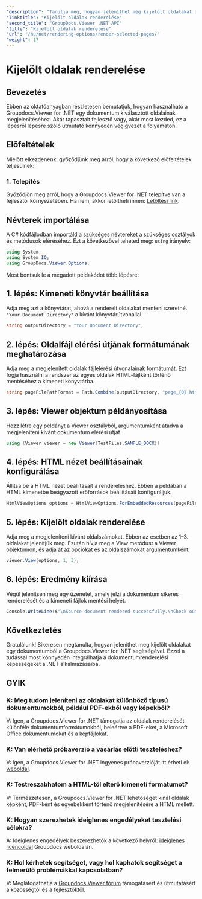 ```yaml
---
"description": "Tanulja meg, hogyan jeleníthet meg kijelölt oldalakat dokumentumokból a Groupdocs.Viewer for .NET használatával. Lépésről lépésre bemutató kódpéldákkal."
"linktitle": "Kijelölt oldalak renderelése"
"second_title": "GroupDocs.Viewer .NET API"
"title": "Kijelölt oldalak renderelése"
"url": "/hu/net/rendering-options/render-selected-pages/"
"weight": 17
---
```


# Kijelölt oldalak renderelése

## Bevezetés

Ebben az oktatóanyagban részletesen bemutatjuk, hogyan használható a Groupdocs.Viewer for .NET egy dokumentum kiválasztott oldalainak megjelenítéséhez. Akár tapasztalt fejlesztő vagy, akár most kezded, ez a lépésről lépésre szóló útmutató könnyedén végigvezet a folyamaton.

## Előfeltételek

Mielőtt elkezdenénk, győződjünk meg arról, hogy a következő előfeltételek teljesülnek:

### 1. Telepítés

Győződjön meg arról, hogy a Groupdocs.Viewer for .NET telepítve van a fejlesztői környezetében. Ha nem, akkor letöltheti innen: [Letöltési link](https://releases.groupdocs.com/viewer/net/).

## Névterek importálása

A C# kódfájlodban importáld a szükséges névtereket a szükséges osztályok és metódusok eléréséhez. Ezt a következővel teheted meg: `using` irányelv:

```csharp
using System;
using System.IO;
using GroupDocs.Viewer.Options;
```

Most bontsuk le a megadott példakódot több lépésre:

## 1. lépés: Kimeneti könyvtár beállítása

Adja meg azt a könyvtárat, ahová a renderelt oldalakat menteni szeretné. `"Your Document Directory"` a kívánt könyvtárútvonallal.

```csharp
string outputDirectory = "Your Document Directory";
```

## 2. lépés: Oldalfájl elérési útjának formátumának meghatározása

Adja meg a megjelenített oldalak fájlelérési útvonalainak formátumát. Ezt fogja használni a rendszer az egyes oldalak HTML-fájlként történő mentéséhez a kimeneti könyvtárba.

```csharp
string pageFilePathFormat = Path.Combine(outputDirectory, "page_{0}.html");
```

## 3. lépés: Viewer objektum példányosítása

Hozz létre egy példányt a Viewer osztályból, argumentumként átadva a megjeleníteni kívánt dokumentum elérési útját.

```csharp
using (Viewer viewer = new Viewer(TestFiles.SAMPLE_DOCX))
```

## 4. lépés: HTML nézet beállításainak konfigurálása

Állítsa be a HTML nézet beállításait a rendereléshez. Ebben a példában a HTML kimenetbe beágyazott erőforrások beállításait konfiguráljuk.

```csharp
HtmlViewOptions options = HtmlViewOptions.ForEmbeddedResources(pageFilePathFormat);
```

## 5. lépés: Kijelölt oldalak renderelése

Adja meg a megjeleníteni kívánt oldalszámokat. Ebben az esetben az 1–3. oldalakat jelenítjük meg. Ezután hívja meg a View metódust a Viewer objektumon, és adja át az opciókat és az oldalszámokat argumentumként.

```csharp
viewer.View(options, 1, 3);
```

## 6. lépés: Eredmény kiírása

Végül jelenítsen meg egy üzenetet, amely jelzi a dokumentum sikeres renderelését és a kimeneti fájlok mentési helyét.

```csharp
Console.WriteLine($"\nSource document rendered successfully.\nCheck output in {outputDirectory}.");
```

## Következtetés

Gratulálunk! Sikeresen megtanulta, hogyan jeleníthet meg kijelölt oldalakat egy dokumentumból a Groupdocs.Viewer for .NET segítségével. Ezzel a tudással most könnyedén integrálhatja a dokumentumrenderelési képességeket a .NET alkalmazásaiba.

## GYIK

### K: Meg tudom jeleníteni az oldalakat különböző típusú dokumentumokból, például PDF-ekből vagy képekből?

V: Igen, a Groupdocs.Viewer for .NET támogatja az oldalak renderelését különféle dokumentumformátumokból, beleértve a PDF-eket, a Microsoft Office dokumentumokat és a képfájlokat.

### K: Van elérhető próbaverzió a vásárlás előtti teszteléshez?

V: Igen, a Groupdocs.Viewer for .NET ingyenes próbaverzióját itt érheti el: [weboldal](https://releases.groupdocs.com/).

### K: Testreszabhatom a HTML-től eltérő kimeneti formátumot?

V: Természetesen, a Groupdocs.Viewer for .NET lehetőséget kínál oldalak képként, PDF-ként és egyebekként történő megjelenítésére a HTML mellett.

### K: Hogyan szerezhetek ideiglenes engedélyeket tesztelési célokra?

A: Ideiglenes engedélyek beszerezhetők a következő helyről: [ideiglenes licencoldal](https://purchase.groupdocs.com/temporary-license/) Groupdocs weboldalán.

### K: Hol kérhetek segítséget, vagy hol kaphatok segítséget a felmerülő problémákkal kapcsolatban?

V: Meglátogathatja a [Groupdocs.Viewer fórum](https://forum.groupdocs.com/c/viewer/9) támogatásért és útmutatásért a közösségtől és a fejlesztőktől.